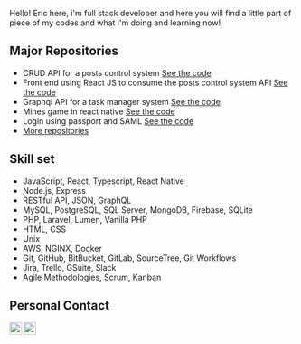 Hello! Eric here, i'm full stack developer and here you will find a little part of piece of my codes and what i'm doing and learning now!

## Major Repositories
- CRUD API for a posts control system [See the code](https://github.com/ericpereira/posts-nodejs-api)
- Front end using React JS to consume the posts control system API [See the code](https://github.com/ericpereira/posts-react-app)
- Graphql API for a task manager system [See the code](https://github.com/ericpereira/every-io-graphql-server)
- Mines game in react native [See the code](https://github.com/ericpereira/mines-react-native)
- Login using passport and SAML [See the code](https://github.com/ericpereira/simple-auth-saml)
- [More repositories](https://github.com/ericpereira?tab=repositories&q=&type=public&language=&sort=)

## Skill set
- JavaScript, React, Typescript, React Native
- Node.js, Express
- RESTful API, JSON, GraphQL
- MySQL, PostgreSQL, SQL Server, MongoDB, Firebase, SQLite
- PHP, Laravel, Lumen, Vanilla PHP
- HTML, CSS
- Unix
- AWS, NGINX, Docker
- Git, GitHub, BitBucket, GitLab, SourceTree, Git Workflows
- Jira, Trello, GSuite, Slack
- Agile Methodologies, Scrum, Kanban


## Personal Contact
<a href="https://www.linkedin.com/in/eric-pereira-dev/">
  <img align="left" alt="Eric's LinkdeIN" width="22px" src="https://cdn.jsdelivr.net/npm/simple-icons@v3/icons/linkedin.svg" />
</a>
<a href="https://t.me/ericpereira1">
  <img align="left" alt="Eric's Telegram" width="22px" src="https://cdn.jsdelivr.net/npm/simple-icons@v3/icons/telegram.svg" />
</a>

